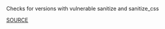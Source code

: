 Checks for versions with vulnerable sanitize and sanitize_css


[SOURCE](https://groups.google.com/d/msg/rubyonrails-security/zAAU7vGTPvI/1vZDWXqB)